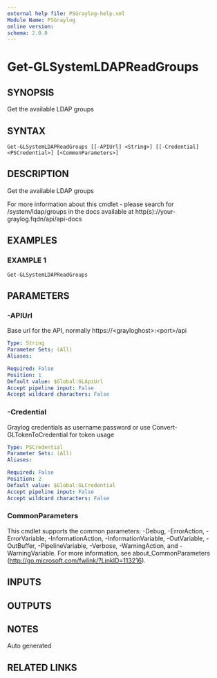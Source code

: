 ```yaml
---
external help file: PSGraylog-help.xml
Module Name: PSGraylog
online version:
schema: 2.0.0
---
```


# Get-GLSystemLDAPReadGroups

## SYNOPSIS
Get the available LDAP groups

## SYNTAX

```
Get-GLSystemLDAPReadGroups [[-APIUrl] <String>] [[-Credential] <PSCredential>] [<CommonParameters>]
```

## DESCRIPTION
Get the available LDAP groups


For more information about this cmdlet - please search for /system/ldap/groups in the docs available at http(s)://your-graylog.fqdn/api/api-docs

## EXAMPLES

### EXAMPLE 1
```
Get-GLSystemLDAPReadGroups
```

## PARAMETERS

### -APIUrl
Base url for the API, normally https://\<grayloghost\>:\<port\>/api

```yaml
Type: String
Parameter Sets: (All)
Aliases:

Required: False
Position: 1
Default value: $Global:GLApiUrl
Accept pipeline input: False
Accept wildcard characters: False
```

### -Credential
Graylog credentials as username:password or use Convert-GLTokenToCredential for token usage

```yaml
Type: PSCredential
Parameter Sets: (All)
Aliases:

Required: False
Position: 2
Default value: $Global:GLCredential
Accept pipeline input: False
Accept wildcard characters: False
```

### CommonParameters
This cmdlet supports the common parameters: -Debug, -ErrorAction, -ErrorVariable, -InformationAction, -InformationVariable, -OutVariable, -OutBuffer, -PipelineVariable, -Verbose, -WarningAction, and -WarningVariable. For more information, see about_CommonParameters (http://go.microsoft.com/fwlink/?LinkID=113216).

## INPUTS

## OUTPUTS

## NOTES
Auto generated

## RELATED LINKS
